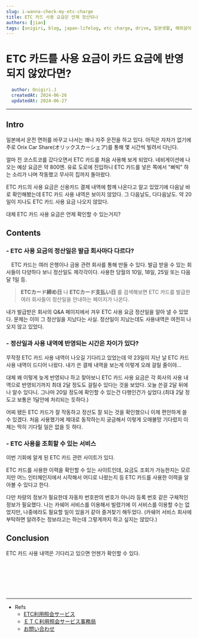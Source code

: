 ```yaml
---
slug: i-wanna-check-my-etc-charge
title: ETC 카드 사용 요금은 언제 정산되나
authors: [jian]
tags: [onigiri, blog, japan-lifelog, etc charge, drive, 일본생활, 해외살이, 운전]
---
```


<!--title -->
# ETC 카드를 사용 요금이 카드 요금에 반영 되지 않았다면?
<!--//title -->

<!-- 
```json
{
  "author": "Onigiri.J",
  "createdAt": "2024-06-26",
  "updatedAt": "2024-06-27"
}
``` 
-->

```yaml
  author: Onigiri.J
  createdAt: 2024-06-26
  updatedAt: 2024-06-27
```

---

## Intro
 일본에서 운전 면허를 바꾸고 나서는 꽤나 자주 운전을 하고 있다. 아직은 자차가 없기에 주로 Orix Car Share(オリックスカーシェア)를 통해 몇 시간씩 빌려서 다닌다.

얼마 전 코스트코를 갔다오면서 ETC 카드를 처음 사용해 보게 되었다. 네비게이션에 나오는 예상 요금은 약 800엔. 유료 도로에 진입하니 ETC 카드를 넣은 쪽에서 "삐빅" 하는 소리가 나며 작동했고 무사히 집까지 돌아왔다.

ETC 카드의 사용 요금은 신용카드 결제 내역에 함께 나온다고 알고 있었기에 다음날 바로 확인해봤는데 ETC 카드 사용 내역은 보이지 않았다. 그 다음날도, 다다음날도. 약 20일이 지나도 ETC 카드 사용 요금 나오지 않았다. 

대체 ETC 카드 사용 요금은 언제 확인할 수 있는거지?



## Contents

### - ETC 사용 요금의 정산일은 발급 회사마다 다르다?
　ETC 카드는 여러 은행이나 금용 관련 회사를 통해 만들 수 있다. 발급 받을 수 있는 회사들이 다양하다 보니 정산일도 제각각이다.  사용한 당월의 10일, 18일, 25일 또는 다음 달 1일 등.
 
> **ETCカード締め日** 나 **ETCカード支払い日** 를 검색해보면 ETC 카드를 발급한 여러 회사들이 정산일을 안내하는 페이지가 나온다.
 
 내가 발급받은 회사의 Q&A 페이지에서 겨우 ETC 사용 요금 정산일을  알아 낼 수 있었다. 문제는 이미 그 정산일을 지났다는 사실. 정산일이 지났는데도 사용내역은 여전히 나오지 않고 있었다.


###  - 정산일과 사용 내역에 반영되는 시간은 차이가 있다?
 무작정 ETC 카드 사용 내역이 나오길 기다리고 있었는데 약 23일이 지난 날 ETC 카드 사용 내역이 드디어 나왔다. 내가 쓴 결제 내역을 보는게 이렇게 오래 걸릴 줄이야... 
 
대체 왜 이렇게 늦게 반영되나 하고 찾아보니 ETC 카드 사용 요금은 각 회사의 사용 내역으로 반영되기까지 최대 2달 정도도 걸릴수 있다는 것을 보았다. 오늘 쓴걸 2달 뒤에나 알수 있다니. 그나마 20일 정도에 확인할 수 있는건 다행인건가 싶었다.(최대 2달 정도고 보통은 1달안에 처리되는 듯하다.)

어찌 됐든 ETC 카드가 잘 작동하고 정산도 잘 되는 것을 확인했으니 이제 편안하게 쓸 수 있겠다. 처음 사용했기에 제대로 동작하는지 궁금해서 이렇게 오매불망 기다렸지 이제는 딱히 기다릴 일은 없을 듯 하다.


### - ETC 사용을 조회할 수 있는 서비스 
 이번 기회에 알게 된 ETC 카드 관련 사이트가 있다. 
 
ETC 카드를 사용한 이력을 확인할 수 있는 사이트인데, 요금도 조회가 가능한지는 모르지만 어느 인터체인지에서 시작해서 어디로 나왔는지 등 ETC 카드를 사용한 이력을 알아볼 수 있다고 한다. 
 
다만 차량의 정보가 필요한데 자동차 번호판의 번호가 아니라 등록 번호 같은 구체적인 정보가 필요했다. 나는 카쉐어 서비스를 이용해서 빌렸기에 이 서비스를 이용할 수는 없었지만, 나중에라도 필요할 일이 있을거 같아 즐겨찾기 해두었다. 
(카쉐어 서비스 회사에 부탁하면 알려주는 정보라고는 하는데 그렇게까지 하고 싶지는 않았다.)



## Conclusion 
 ETC 카드 사용 내역은 기다리고 있으면 언젠가 확인할 수 있다. 



<br /><br /><br /><br /><br />

--- 
- Refs
  + [ETC利用照会サービス](https://www.etc-meisai.jp/)
  + [ＥＴＣ利用照会サービス事務局](https://www.go-etc.jp/deal/history.html)
  + [お問い合わせ](https://www.go-etc.jp/contact/)